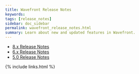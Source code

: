 ```yaml
---
title: Wavefront Release Notes
keywords:
tags: [release_notes]
sidebar: doc_sidebar
permalink: wavefront_release_notes.html
summary: Learn about new and updated features in Wavefront.
---
```


- [8.x Release Notes](8x_release_notes)
- [6.x Release Notes](6x_release_notes)
- [5.0 Release Notes](50_release_notes)

{% include links.html %}
